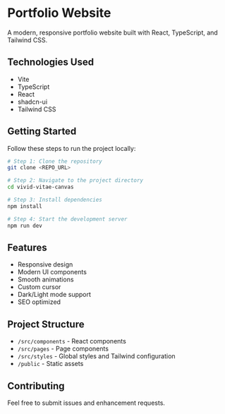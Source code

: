 # Portfolio Website

A modern, responsive portfolio website built with React, TypeScript, and Tailwind CSS.

## Technologies Used

- Vite
- TypeScript
- React
- shadcn-ui
- Tailwind CSS

## Getting Started

Follow these steps to run the project locally:

```sh
# Step 1: Clone the repository
git clone <REPO_URL>

# Step 2: Navigate to the project directory
cd vivid-vitae-canvas

# Step 3: Install dependencies
npm install

# Step 4: Start the development server
npm run dev
```

## Features

- Responsive design
- Modern UI components
- Smooth animations
- Custom cursor
- Dark/Light mode support
- SEO optimized

## Project Structure

- `/src/components` - React components
- `/src/pages` - Page components
- `/src/styles` - Global styles and Tailwind configuration
- `/public` - Static assets

## Contributing

Feel free to submit issues and enhancement requests.
